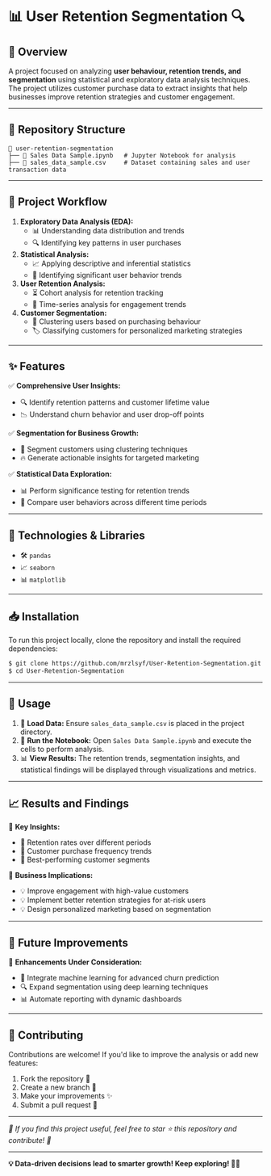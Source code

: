 # 📊 User Retention Segmentation 🔍

## 🚀 Overview
A project focused on analyzing **user behaviour, retention trends, and segmentation** using statistical and exploratory data analysis techniques. The project utilizes customer purchase data to extract insights that help businesses improve retention strategies and customer engagement.

---

## 📂 Repository Structure
```
📁 user-retention-segmentation
├── 📄 Sales Data Sample.ipynb   # Jupyter Notebook for analysis
├── 📜 sales_data_sample.csv     # Dataset containing sales and user transaction data
```

---

## 📌 Project Workflow
1. **Exploratory Data Analysis (EDA):**
   - 📊 Understanding data distribution and trends
   - 🔍 Identifying key patterns in user purchases
2. **Statistical Analysis:**
   - 📈 Applying descriptive and inferential statistics
   - 🧩 Identifying significant user behavior trends
3. **User Retention Analysis:**
   - ⏳ Cohort analysis for retention tracking
   - 📆 Time-series analysis for engagement trends
4. **Customer Segmentation:**
   - 🎯 Clustering users based on purchasing behaviour
   - 🏷️ Classifying customers for personalized marketing strategies

---

## ✨ Features
✅ **Comprehensive User Insights:**
   - 🔍 Identify retention patterns and customer lifetime value
   - 📉 Understand churn behavior and user drop-off points

✅ **Segmentation for Business Growth:**
   - 🎯 Segment customers using clustering techniques
   - 🔥 Generate actionable insights for targeted marketing

✅ **Statistical Data Exploration:**
   - 📊 Perform significance testing for retention trends
   - 📏 Compare user behaviors across different time periods

---

## 🔧 Technologies & Libraries
- 🛠 `pandas`
- 📈 `seaborn`
- 📊 `matplotlib`

---

## 📥 Installation
To run this project locally, clone the repository and install the required dependencies:
```sh
$ git clone https://github.com/mrzlsyf/User-Retention-Segmentation.git
$ cd User-Retention-Segmentation
```

---

## 🚀 Usage
1. 📂 **Load Data:** Ensure `sales_data_sample.csv` is placed in the project directory.
2. 🏃 **Run the Notebook:** Open `Sales Data Sample.ipynb` and execute the cells to perform analysis.
3. 📊 **View Results:** The retention trends, segmentation insights, and statistical findings will be displayed through visualizations and metrics.

---

## 📈 Results and Findings
🔹 **Key Insights:**
   - 📌 Retention rates over different periods
   - 📌 Customer purchase frequency trends
   - 📌 Best-performing customer segments

🔹 **Business Implications:**
   - 💡 Improve engagement with high-value customers
   - 💡 Implement better retention strategies for at-risk users
   - 💡 Design personalized marketing based on segmentation

---

## 🔮 Future Improvements
🚀 **Enhancements Under Consideration:**
- 🔧 Integrate machine learning for advanced churn prediction
- 🔍 Expand segmentation using deep learning techniques
- 📊 Automate reporting with dynamic dashboards

---

## 🤝 Contributing
Contributions are welcome! If you'd like to improve the analysis or add new features:
1. Fork the repository 🍴
2. Create a new branch 🌱
3. Make your improvements ✨
4. Submit a pull request 🔄

---
  
*🌟 If you find this project useful, feel free to star ⭐ this repository and contribute! 🙌*

---

**💡 Data-driven decisions lead to smarter growth! Keep exploring! 🚀✨**
